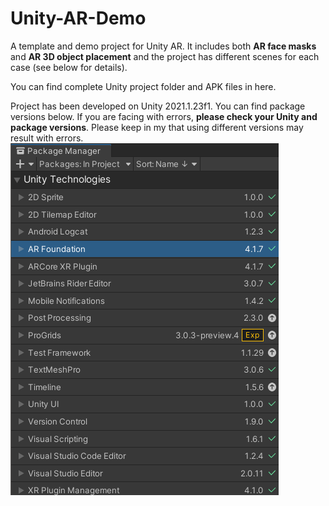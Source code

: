 # Unity-AR-Demo

A template and demo project for Unity AR. It includes both **AR face masks** and **AR 3D object placement** and the project has different scenes for each case (see below for details).

You can find complete Unity project folder and APK files in here.

Project has been developed on Unity 2021.1.23f1. You can find package versions below. If you are facing with errors, **please check your Unity and package versions**. Please keep in my that using different versions may result with errors.
![Package Versions](/Images/Packages.png)
